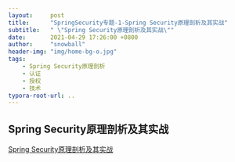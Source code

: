```yaml
---
layout:     post
title:      "SpringSecurity专题-1-Spring Security原理剖析及其实战"
subtitle:   " \"Spring Security原理剖析及其实战\""
date:       2021-04-29 17:26:00 +0800
author:     "snowball"
header-img: "img/home-bg-o.jpg"
tags:
    - Spring Security原理剖析
    - 认证
    - 授权
    - 技术
typora-root-url: ..
---
```


<!--  “Spring Security. ” -->

## Spring Security原理剖析及其实战

[Spring Security原理剖析及其实战](/file/spring/SpringSecurity原理剖析及其实战.pdf)